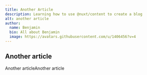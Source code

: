 ```yaml
---
title: Another Article
description: Learning how to use @nuxt/content to create a blog
alt: another article
author:
  name: Benjamin
  bio: All about Benjamin
  image: https://avatars.githubusercontent.com/u/1406456?v=4
---
```



## Another article

Another articleAnother article
